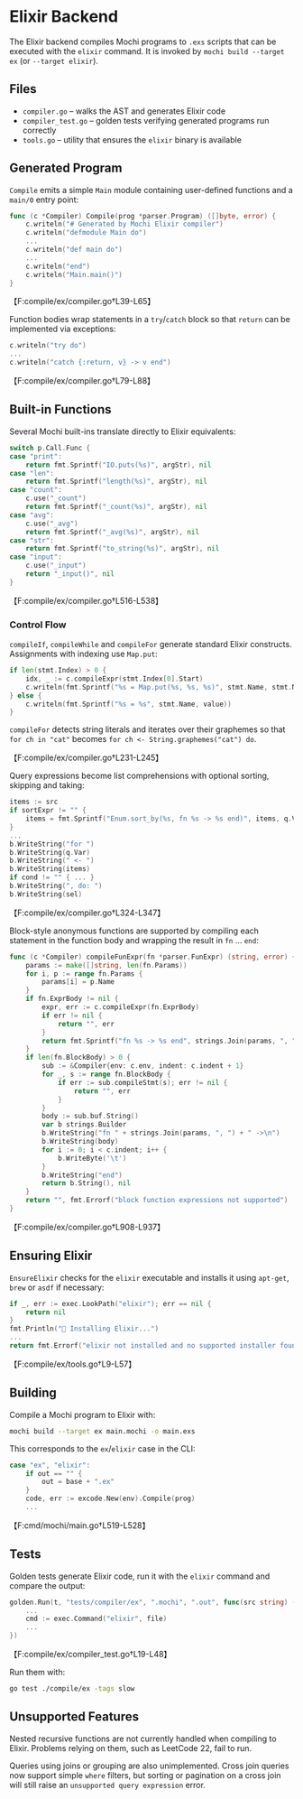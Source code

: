 # Elixir Backend

The Elixir backend compiles Mochi programs to `.exs` scripts that can be executed with the `elixir` command. It is invoked by `mochi build --target ex` (or `--target elixir`).

## Files

- `compiler.go` – walks the AST and generates Elixir code
- `compiler_test.go` – golden tests verifying generated programs run correctly
- `tools.go` – utility that ensures the `elixir` binary is available

## Generated Program

`Compile` emits a simple `Main` module containing user-defined functions and a `main/0` entry point:

```go
func (c *Compiler) Compile(prog *parser.Program) ([]byte, error) {
    c.writeln("# Generated by Mochi Elixir compiler")
    c.writeln("defmodule Main do")
    ...
    c.writeln("def main do")
    ...
    c.writeln("end")
    c.writeln("Main.main()")
}
```

【F:compile/ex/compiler.go†L39-L65】

Function bodies wrap statements in a `try`/`catch` block so that `return` can be implemented via exceptions:

```go
c.writeln("try do")
...
c.writeln("catch {:return, v} -> v end")
```

【F:compile/ex/compiler.go†L79-L88】

## Built-in Functions

Several Mochi built-ins translate directly to Elixir equivalents:

```go
switch p.Call.Func {
case "print":
    return fmt.Sprintf("IO.puts(%s)", argStr), nil
case "len":
    return fmt.Sprintf("length(%s)", argStr), nil
case "count":
    c.use("_count")
    return fmt.Sprintf("_count(%s)", argStr), nil
case "avg":
    c.use("_avg")
    return fmt.Sprintf("_avg(%s)", argStr), nil
case "str":
    return fmt.Sprintf("to_string(%s)", argStr), nil
case "input":
    c.use("_input")
    return "_input()", nil
}
```

【F:compile/ex/compiler.go†L516-L538】

### Control Flow

`compileIf`, `compileWhile` and `compileFor` generate standard Elixir constructs. Assignments with indexing use `Map.put`:

```go
if len(stmt.Index) > 0 {
    idx, _ := c.compileExpr(stmt.Index[0].Start)
    c.writeln(fmt.Sprintf("%s = Map.put(%s, %s, %s)", stmt.Name, stmt.Name, idx, value))
} else {
    c.writeln(fmt.Sprintf("%s = %s", stmt.Name, value))
}
```

`compileFor` detects string literals and iterates over their graphemes so that
`for ch in "cat"` becomes `for ch <- String.graphemes("cat") do`.


【F:compile/ex/compiler.go†L231-L245】

Query expressions become list comprehensions with optional sorting, skipping and taking:

```go
items := src
if sortExpr != "" {
    items = fmt.Sprintf("Enum.sort_by(%s, fn %s -> %s end)", items, q.Var, sortExpr)
}
...
b.WriteString("for ")
b.WriteString(q.Var)
b.WriteString(" <- ")
b.WriteString(items)
if cond != "" { ... }
b.WriteString(", do: ")
b.WriteString(sel)
```

【F:compile/ex/compiler.go†L324-L347】

Block-style anonymous functions are supported by compiling each statement in the
function body and wrapping the result in `fn` ... `end`:

```go
func (c *Compiler) compileFunExpr(fn *parser.FunExpr) (string, error) {
    params := make([]string, len(fn.Params))
    for i, p := range fn.Params {
        params[i] = p.Name
    }
    if fn.ExprBody != nil {
        expr, err := c.compileExpr(fn.ExprBody)
        if err != nil {
            return "", err
        }
        return fmt.Sprintf("fn %s -> %s end", strings.Join(params, ", "), expr), nil
    }
    if len(fn.BlockBody) > 0 {
        sub := &Compiler{env: c.env, indent: c.indent + 1}
        for _, s := range fn.BlockBody {
            if err := sub.compileStmt(s); err != nil {
                return "", err
            }
        }
        body := sub.buf.String()
        var b strings.Builder
        b.WriteString("fn " + strings.Join(params, ", ") + " ->\n")
        b.WriteString(body)
        for i := 0; i < c.indent; i++ {
            b.WriteByte('\t')
        }
        b.WriteString("end")
        return b.String(), nil
    }
    return "", fmt.Errorf("block function expressions not supported")
}
```

【F:compile/ex/compiler.go†L908-L937】

## Ensuring Elixir

`EnsureElixir` checks for the `elixir` executable and installs it using `apt-get`, `brew` or `asdf` if necessary:

```go
if _, err := exec.LookPath("elixir"); err == nil {
    return nil
}
fmt.Println("🔧 Installing Elixir...")
...
return fmt.Errorf("elixir not installed and no supported installer found")
```

【F:compile/ex/tools.go†L9-L57】

## Building

Compile a Mochi program to Elixir with:

```bash
mochi build --target ex main.mochi -o main.exs
```

This corresponds to the `ex`/`elixir` case in the CLI:

```go
case "ex", "elixir":
    if out == "" {
        out = base + ".ex"
    }
    code, err := excode.New(env).Compile(prog)
    ...
```

【F:cmd/mochi/main.go†L519-L528】

## Tests

Golden tests generate Elixir code, run it with the `elixir` command and compare the output:

```go
golden.Run(t, "tests/compiler/ex", ".mochi", ".out", func(src string) ([]byte, error) {
    ...
    cmd := exec.Command("elixir", file)
    ...
})
```

【F:compile/ex/compiler_test.go†L19-L48】

Run them with:

```bash
go test ./compile/ex -tags slow
```

## Unsupported Features

Nested recursive functions are not currently handled when compiling to Elixir.
Problems relying on them, such as LeetCode 22, fail to run.

Queries using joins or grouping are also unimplemented. Cross join queries now
support simple `where` filters, but sorting or pagination on a cross join will
still raise an `unsupported query expression` error.
